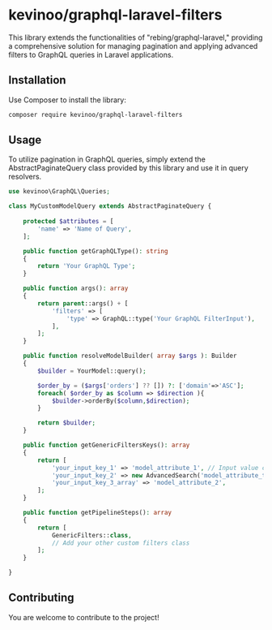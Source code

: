 # kevinoo/graphql-laravel-filters
This library extends the functionalities of "rebing/graphql-laravel," providing a comprehensive solution for managing pagination and applying advanced filters to GraphQL queries in Laravel applications.

## Installation
Use Composer to install the library:
```bash
composer require kevinoo/graphql-laravel-filters
```

## Usage
To utilize pagination in GraphQL queries, simply extend the AbstractPaginateQuery class provided by this library and use it in query resolvers.
```php
use kevinoo\GraphQL\Queries;

class MyCustomModelQuery extends AbstractPaginateQuery {
    
    protected $attributes = [
        'name' => 'Name of Query',
    ];

    public function getGraphQLType(): string
    {
        return 'Your GraphQL Type';
    }

    public function args(): array
    {
        return parent::args() + [
            'filters' => [
                'type' => GraphQL::type('Your GraphQL FilterInput'),
            ],
        ];
    }

    public function resolveModelBuilder( array $args ): Builder
    {
        $builder = YourModel::query();

        $order_by = ($args['orders'] ?? []) ?: ['domain'=>'ASC'];
        foreach( $order_by as $column => $direction ){
            $builder->orderBy($column,$direction);
        }

        return $builder;
    }

    public function getGenericFiltersKeys(): array
    {
        return [
            'your_input_key_1' => 'model_attribute_1', // Input value can be string, int, boolean or array
            'your_input_key_2' => new AdvancedSearch('model_attribute_to_apply_advanced_search'),
            'your_input_key_3_array' => 'model_attribute_2',
        ];
    }

    public function getPipelineSteps(): array
    {
        return [
            GenericFilters::class,
            // Add your other custom filters class
        ];
    }

}
```

## Contributing
You are welcome to contribute to the project!
